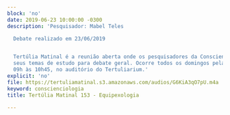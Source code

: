 ```yaml
---
block: 'no'
date: 2019-06-23 10:00:00 -0300
description: 'Pesquisador: Mabel Teles

  Debate realizado em 23/06/2019


  Tertúlia Matinal é a reunião aberta onde os pesquisadores da Conscienciologia apresentam
  seus temas de estudo para debate geral. Ocorre todos os domingos pela manhã, das
  09h às 10h45, no auditório do Tertuliarium.'
explicit: 'no'
file: https://tertuliamatinal.s3.amazonaws.com/audios/G6KiA3qO7pU.m4a
keyword: conscienciologia
title: Tertúlia Matinal 153 - Equipexologia

---
```

